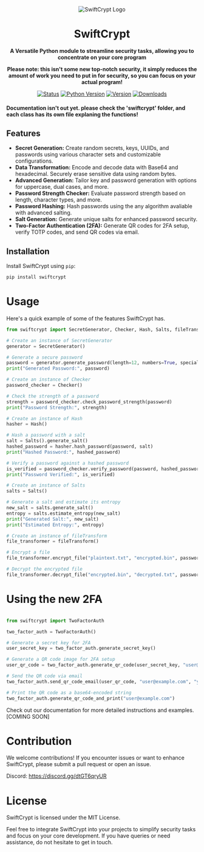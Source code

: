 <p align="center">
  <img src="https://raw.githubusercontent.com/Tech-Tweaks/SwiftCrypt/main/swiftCrypt.png" alt="SwiftCrypt Logo">
</p>

<h1 align="center">SwiftCrypt</h1>

<p align="center">
  <b>A Versatile Python module to streamline security tasks, allowing you to concentrate on your core program</b>
</p>

<p align="center">
  <b>Please note: this isn't some new top-notch security, it simply reduces the amount of work you need to put in for security, so you can focus on your actual program!</b>
</p>

<p align="center">
  <a href="https://pypi.org/project/swiftcrypt/"><img src="https://img.shields.io/pypi/status/swiftcrypt" alt="Status"></a>
  <a href="https://www.python.org/downloads/release"><img src="https://img.shields.io/pypi/pyversions/swiftcrypt" alt="Python Version"></a>
  <a href="https://pypi.org/project/swiftcrypt/"><img src="https://img.shields.io/pypi/v/swiftcrypt" alt="Version"></a>
  <a href="https://pypi.org/project/swiftcrypt/"><img src="https://img.shields.io/pypi/dw/swiftcrypt" alt="Downloads"></a>
</p>

#### Documentation isn't out yet. please check the 'swiftcrypt' folder, and each class has its own file explaning the functions!


## Features

- **Secret Generation:** Create random secrets, keys, UUIDs, and passwords using various character sets and customizable configurations.
- **Data Transformation:** Encode and decode data with Base64 and hexadecimal. Securely erase sensitive data using random bytes.
- **Advanced Generation:** Tailor key and password generation with options for uppercase, dual cases, and more.
- **Password Strength Checker:** Evaluate password strength based on length, character types, and more.
- **Password Hashing:** Hash passwords using the any algorithm avaliable with advanced salting.
- **Salt Generation:** Generate unique salts for enhanced password security.
- **Two-Factor Authentication (2FA):** Generate QR codes for 2FA setup, verify TOTP codes, and send QR codes via email.


## Installation

Install SwiftCrypt using `pip`:

```bash
pip install swiftcrypt
```
# Usage
Here's a quick example of some of the features SwiftCrypt has.

```python
from swiftcrypt import SecretGenerator, Checker, Hash, Salts, fileTransform

# Create an instance of SecretGenerator
generator = SecretGenerator()

# Generate a secure password
password = generator.generate_password(length=12, numbers=True, special_characters=True)
print("Generated Password:", password)

# Create an instance of Checker
password_checker = Checker()

# Check the strength of a password
strength = password_checker.check_password_strength(password)
print("Password Strength:", strength)

# Create an instance of Hash
hasher = Hash()

# Hash a password with a salt
salt = Salts().generate_salt()
hashed_password = hasher.hash_password(password, salt)
print("Hashed Password:", hashed_password)

# Verify a password against a hashed password
is_verified = password_checker.verify_password(password, hashed_password, salt)
print("Password Verified:", is_verified)

# Create an instance of Salts
salts = Salts()

# Generate a salt and estimate its entropy
new_salt = salts.generate_salt()
entropy = salts.estimate_entropy(new_salt)
print("Generated Salt:", new_salt)
print("Estimated Entropy:", entropy)

# Create an instance of fileTransform
file_transformer = fileTransform()

# Encrypt a file
file_transformer.encrypt_file("plaintext.txt", "encrypted.bin", password)

# Decrypt the encrypted file
file_transformer.decrypt_file("encrypted.bin", "decrypted.txt", password)

```

# Using the new 2FA

```python

from swiftcrypt import TwoFactorAuth

two_factor_auth = TwoFactorAuth()

# Generate a secret key for 2FA
user_secret_key = two_factor_auth.generate_secret_key()

# Generate a QR code image for 2FA setup
user_qr_code = two_factor_auth.generate_qr_code(user_secret_key, "user@example.com")

# Send the QR code via email
two_factor_auth.send_qr_code_email(user_qr_code, "user@example.com", "your_email@gmail.com", "your_email_password")

# Print the QR code as a base64-encoded string
two_factor_auth.generate_qr_code_and_print("user@example.com")
```



Check out our documentation for more detailed instructions and examples. [COMING SOON]

# Contribution
We welcome contributions! If you encounter issues or want to enhance SwiftCrypt, please submit a pull request or open an issue.

Discord: https://discord.gg/dtGT6qryUR

# License
SwiftCrypt is licensed under the MIT License.

Feel free to integrate SwiftCrypt into your projects to simplify security tasks and focus on your core development. If you have queries or need assistance, do not hesitate to get in touch.


